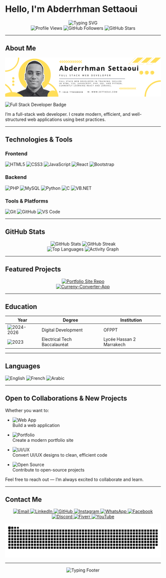 # Hello, I'm Abderrhman Settaoui

<div align="center">
  <img src="https://readme-typing-svg.herokuapp.com?font=Fira+Code&weight=600&size=28&duration=3000&pause=1000&color=FFD700&center=true&vCenter=true&width=600&lines=Full-Stack+Developer;OFPPT+Student;Web+Developer;Always+Learning" alt="Typing SVG">
</div>



<div align="center">
  <img src="https://komarev.com/ghpvc/?username=abdarrhmanessetaoui&color=yellow&style=flat-square&label=Profile+Views" alt="Profile Views">
  <img src="https://img.shields.io/github/followers/abdarrhmanessetaoui?color=yellow&style=flat-square&logo=github&label=Followers" alt="GitHub Followers">
  <img src="https://img.shields.io/github/stars/abdarrhmanessetaoui?color=yellow&style=flat-square&logo=github&label=Stars" alt="GitHub Stars">
</div>


---


## About Me

<p align="center">
  <img src="banner1.png" alt="Banner Abderrhman Settaoui" style="width:100%; max-height:300px; object-fit:cover;">
</p>

<p>
  <img src="https://img.shields.io/badge/📌_FULL_STACK-DEVELOPER-FFD700?style=for-the-badge&labelColor=000000" alt="Full Stack Developer Badge" />
</p>

I’m a full-stack web developer.
I create modern, efficient, and well-structured web applications using best practices.

---

## Technologies & Tools

### Frontend

<p>
  <img src="https://img.shields.io/badge/HTML5-E34F26?style=for-the-badge&logo=html5&logoColor=white" alt="HTML5">
  <img src="https://img.shields.io/badge/CSS3-1572B6?style=for-the-badge&logo=css3&logoColor=white" alt="CSS3">
  <img src="https://img.shields.io/badge/JavaScript-F7DF1E?style=for-the-badge&logo=javascript&logoColor=black" alt="JavaScript">
  <img src="https://img.shields.io/badge/React-20232A?style=for-the-badge&logo=react&logoColor=61DAFB" alt="React">
  <img src="https://img.shields.io/badge/Bootstrap-563D7C?style=for-the-badge&logo=bootstrap&logoColor=white" alt="Bootstrap">
</p>

### Backend

<p>
  <img src="https://img.shields.io/badge/PHP-777BB4?style=for-the-badge&logo=php&logoColor=white" alt="PHP">
  <img src="https://img.shields.io/badge/MySQL-4479A1?style=for-the-badge&logo=mysql&logoColor=white" alt="MySQL">
  <img src="https://img.shields.io/badge/Python-3776AB?style=for-the-badge&logo=python&logoColor=white" alt="Python">
  <img src="https://img.shields.io/badge/C-00599C?style=for-the-badge&logo=c&logoColor=white" alt="C">
  <img src="https://img.shields.io/badge/VB.NET-512BD4?style=for-the-badge&logo=dotnet&logoColor=white" alt="VB.NET">
</p>



### Tools & Platforms

<p>
  <img src="https://img.shields.io/badge/Git-F05032?style=for-the-badge&logo=git&logoColor=white" alt="Git">
  <img src="https://img.shields.io/badge/GitHub-100000?style=for-the-badge&logo=github&logoColor=white" alt="GitHub">
  <img src="https://img.shields.io/badge/Visual_Studio_Code-0078D4?style=for-the-badge&logo=visual-studio-code&logoColor=white" alt="VS Code">
</p>

---

## GitHub Stats

<div align="center">
  <img src="https://github-readme-stats.vercel.app/api?username=abdarrhmanessetaoui&show_icons=true&theme=radical&hide_border=true&bg_color=0D1117&title_color=FFD700&icon_color=FFD700&text_color=FFFFFF" width="48%" alt="GitHub Stats">
  <img src="https://github-readme-streak-stats.herokuapp.com/?user=abdarrhmanessetaoui&theme=radical&hide_border=true&background=0D1117&ring=FFD700&fire=FFD700&currStreakLabel=FFD700&stroke=FFFFFF" width="48%" alt="GitHub Streak">
</div>

<div align="center">
  <img src="https://github-readme-stats.vercel.app/api/top-langs/?username=abdarrhmanessetaoui&layout=compact&theme=radical&hide_border=true&bg_color=0D1117&title_color=FFD700&text_color=FFFFFF" width="48%" alt="Top Languages">
  <img src="https://github-readme-activity-graph.vercel.app/graph?username=abdarrhmanessetaoui&theme=radical&hide_border=true&bg_color=0D1117&color=FFD700&line=FFD700&point=FFFFFF" width="48%" alt="Activity Graph">
</div>

---

## Featured Projects

<div align="center">
  <a href="https://github.com/abdarrhmanessetaoui/portfolio-site" target="_blank" rel="noopener noreferrer">
    <img src="https://github-readme-stats.vercel.app/api/pin/?username=abdarrhmanessetaoui&repo=portfolio-site&theme=radical&title_color=FFD700&text_color=FFFFFF&bg_color=0D1117" alt="Portfolio Site Repo">
  </a>
</div>



<div align="center">
  <a href="[https://github.com/abdarrhmanessetaoui/portfolio-site](https://github.com/abdarrhmanessetaoui/Curreny-Converter-App)" target="_blank" rel="noopener noreferrer">
    <img src="https://github-readme-stats.vercel.app/api/pin/?username=abdarrhmanessetaoui&repo=Curreny-Converter-App&theme=radical&title_color=FFD700&text_color=FFFFFF&bg_color=0D1117" alt="Curreny-Converter-App">
  </a>
</div>


---

## Education

| Year                         | Degree                  | Institution               |
|------------------------------|-------------------------|---------------------------|
| ![2024-2026](https://img.shields.io/badge/2024--2026-yellow?style=for-the-badge&logo=calendar&logoColor=white) | Digital Development       | OFPPT                     |
| ![2023](https://img.shields.io/badge/2023-yellow?style=for-the-badge&logo=calendar&logoColor=white) | Electrical Tech Baccalauréat | Lycée Hassan 2 Marrakech |

---

## Languages

<p>
  <img src="https://img.shields.io/badge/English-A2-yellow?style=for-the-badge&logo=googletranslate&logoColor=white" alt="English">
  <img src="https://img.shields.io/badge/French-B1-yellow?style=for-the-badge&logo=googletranslate&logoColor=white" alt="French">
  <img src="https://img.shields.io/badge/Arabic-Native-yellow?style=for-the-badge&logo=googletranslate&logoColor=white" alt="Arabic">
</p>


---

## Open to Collaborations & New Projects

Whether you want to:

-  
  ![Web App](https://img.shields.io/badge/Web%20Application-blue?style=flat-square&logo=appveyor)  
  Build a web application  

-  
  ![Portfolio](https://img.shields.io/badge/Portfolio%20Site-green?style=flat-square&logo=jekyll)  
  Create a modern portfolio site  

-  
  ![UI/UX](https://img.shields.io/badge/UI--UX%20to%20Code-orange?style=flat-square&logo=figma)  
  Convert UI/UX designs to clean, efficient code  

-  
  ![Open Source](https://img.shields.io/badge/Open%20Source-purple?style=flat-square&logo=github)  
  Contribute to open-source projects  

Feel free to reach out — I’m always excited to collaborate and learn.

---


## Contact Me



<p align="center">
  <a href="mailto:settaoui.dev@gmail.com" title="Send me an email">
    <img src="https://img.shields.io/badge/Email-D14836?style=for-the-badge&logo=gmail&logoColor=white" alt="Email">
  </a>
  <a href="https://www.linkedin.com/in/abderrhman-settaoui-33569b305/" target="_blank" rel="noopener noreferrer" title="My LinkedIn Profile">
    <img src="https://img.shields.io/badge/LinkedIn-0077B5?style=for-the-badge&logo=linkedin&logoColor=white" alt="LinkedIn">
  </a>
  <a href="https://github.com/abdarrhmanessetaoui" target="_blank" rel="noopener noreferrer" title="My GitHub Profile">
    <img src="https://img.shields.io/badge/GitHub-100000?style=for-the-badge&logo=github&logoColor=white" alt="GitHub">
  </a>
  <a href="https://instagram.com/settaouitech" target="_blank" rel="noopener noreferrer" title="My Instagram Profile">
    <img src="https://img.shields.io/badge/Instagram-E4405F?style=for-the-badge&logo=instagram&logoColor=white" alt="Instagram">
  </a>
  <a href="https://wa.me/212776429048" target="_blank" rel="noopener noreferrer" title="Chat on WhatsApp">
    <img src="https://img.shields.io/badge/WhatsApp-25D366?style=for-the-badge&logo=whatsapp&logoColor=white" alt="WhatsApp">
  </a>
  <a href="https://www.facebook.com/profile.php?id=61550493181950" target="_blank" rel="noopener noreferrer" title="My Facebook Profile">
    <img src="https://img.shields.io/badge/Facebook-1877F2?style=for-the-badge&logo=facebook&logoColor=white" alt="Facebook">
  </a>
  <a href="https://discord.gg/hD2bncb2uM" target="_blank" rel="noopener noreferrer" title="My Discord Server">
    <img src="https://img.shields.io/badge/Discord-5865F2?style=for-the-badge&logo=discord&logoColor=white" alt="Discord">
  </a>
  <a href="https://www.fiverr.com/settaoui_dev?public_mode=true" target="_blank" rel="noopener noreferrer" title="My Fiverr Profile">
    <img src="https://img.shields.io/badge/Fiverr-1DBF73?style=for-the-badge&logo=fiverr&logoColor=white" alt="Fiverr">
  </a>
  <a href="https://www.youtube.com/@settaouitech" target="_blank" rel="noopener noreferrer" title="My YouTube Channel">
    <img src="https://img.shields.io/badge/YouTube-FF0000?style=for-the-badge&logo=youtube&logoColor=white" alt="YouTube">
  </a>
</p>




<div align="center">

<img src="https://raw.githubusercontent.com/platane/snk/output/github-contribution-grid-snake-dark.svg" width="100%" alt="GitHub Contribution Snake"/>

</div>


---

<div align="center">
  <img src="https://readme-typing-svg.herokuapp.com?font=Fira+Code&size=24&pause=1500&color=FFD700&center=true&width=450&lines=Join+me;Let's+create+together!" alt="Typing Footer" />
</div>


